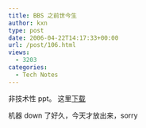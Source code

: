 ```yaml
---
title: BBS 之前世今生
author: kxn
type: post
date: 2006-04-22T14:17:33+00:00
url: /post/106.html
views:
  - 3203
categories:
  - Tech Notes
---
```


非技术性 ppt。 这里[下载][1]

机器 down 了好久，今天才放出来，sorry

[1]: http://blog.kangkang.org/wordpress/wp-content/uploads/2006/04/bbs2.ppt
